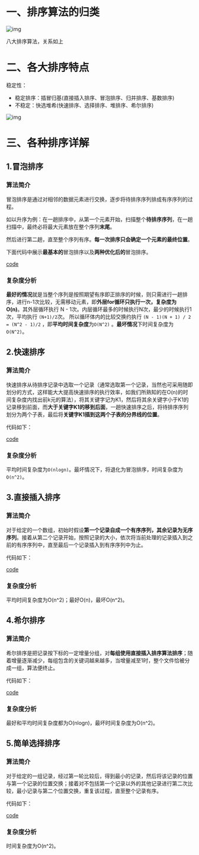 # 一、排序算法的归类

![img](1156494-ab4cecff133d87b3.png)

八大排序算法，关系如上

# 二、各大排序特点

稳定性：

+ 稳定排序：插冒归基(直接插入排序、冒泡排序、归并排序、基数排序)
+ 不稳定：快选堆希(快速排序、选择排序、堆排序、希尔排序)

![img](20160326154410994.png) 

# 三、各种排序详解

## 1.冒泡排序

### 算法简介

冒泡排序是通过对相邻的数据元素进行交换，逐步将待排序序列排成有序序列的过程。

如以升序为例：在一趟排序中，从第一个元素开始，扫描整个**待排序序列**，在一趟扫描中，最终必将最大元素放在整个序列**末尾**。

然后进行第二趟，直至整个序列有序。**每一次排序只会确定一个元素的最终位置**。

下面代码中展示**最基本的**冒泡排序以及**两种优化后的**冒泡排序。

[code](./code/BubbleSort.java)

### 复杂度分析

**最好的情况**就是当整个序列是按照期望有序即正排序的时候，则只需进行一趟排序，进行n-1次比较，无需移动元素，即**外层for循环只执行一次，复杂度为O(n)**。其外层循环执行 N - 1次。内层循环最多的时候执行N次，最少的时候执行1次，平均执行 `(N+1)/2`次。 所以循环体内的比较交换约执行 `(N - 1)(N + 1) / 2 = (N^2 - 1)/2` ，即**平均时间复杂度**为`O(N^2)` 。**最坏情况**下时间复杂度为`O(N^2)`。

## 2.快速排序

### 算法简介

快速排序从待排序记录中选取一个记录（通常选取第一个记录，当然也可采用随即划分的方式，这样能大大提高快速排序的执行效率，如我们所熟知的在O(n)的时间复杂度内找出前k元的算法），将其关键字记为K1，然后将其余关键字小于K1的记录移到前面，而**大于关键字K1的移到后面**，一趟快速排序之后，将待排序序列划分为两个子表，最后将**关键字K1插到这两个子表的分界线的位置**。 

代码如下：

[code](./code/QuickSort.java)

### 复杂度分析

平均时间复杂度为`O(nlogn)`。最坏情况下，将退化为冒泡排序，时间复杂度为`O(n^2)`。

## 3.直接插入排序

### 算法简介

对于给定的一个数组，初始时假设**第一个记录自成一个有序序列，其余记录为无序序列**。接着从第二个记录开始，按照记录的大小，依次将当前处理的记录插入到之前的有序序列中，直至最后一个记录插入到有序序列中为止。

代码如下：

[code](./code/InsertSort.java)

### 复杂度分析

平均时间复杂度为O(n\^2)；最好O(n)，最坏O(n\^2)。

## 4.希尔排序

### 算法简介

希尔排序是把记录按下标的一定增量分组，对**每组使用直接插入排序算法排序**；随着增量逐渐减少，每组包含的关键词越来越多，当增量减至1时，整个文件恰被分成一组，算法便终止。

代码如下：

[code](./code/ShellSort.java)

### 复杂度分析

最好和平均时间复杂度都为O(nlogn)，最坏时间复杂度为O(n^2)。

## 5.简单选择排序

### 算法简介

对于给定的一组记录，经过第一轮比较后，得到最小的记录，然后将该记录的位置与第一个记录的位置交换；接着对不包括第一个记录以外的其他记录进行第二次比较，最小记录与第二个位置交换，重复该过程，直至整个记录有序。

代码如下：

[code](./code/SelectSort.java)

### 复杂度分析

时间复杂度为O(n^2)。
